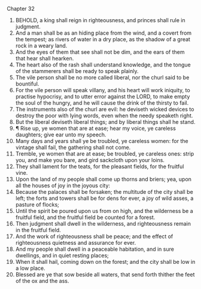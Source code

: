 

Chapter 32

1. BEHOLD, a king shall reign in righteousness, and princes shall rule in judgment.
2. And a man shall be as an hiding place from the wind, and a covert from the tempest; as rivers of water in a dry place, as the shadow of a great rock in a weary land.
3. And the eyes of them that see shall not be dim, and the ears of them that hear shall hearken.
4. The heart also of the rash shall understand knowledge, and the tongue of the stammerers shall be ready to speak plainly.
5. The vile person shall be no more called liberal, nor the churl said to be bountiful.
6. For the vile person will speak villany, and his heart will work iniquity, to practise hypocrisy, and to utter error against the LORD, to make empty the soul of the hungry, and he will cause the drink of the thirsty to fail.
7. The instruments also of the churl are evil: he deviseth wicked devices to destroy the poor with lying words, even when the needy speaketh right.
8. But the liberal deviseth liberal things; and by liberal things shall he stand.
9. ¶ Rise up, ye women that are at ease; hear my voice, ye careless daughters; give ear unto my speech.
10. Many days and years shall ye be troubled, ye careless women: for the vintage shall fail, the gathering shall not come.
11. Tremble, ye women that are at ease; be troubled, ye careless ones: strip you, and make you bare, and gird sackcloth upon your loins.
12. They shall lament for the teats, for the pleasant fields, for the fruitful vine.
13. Upon the land of my people shall come up thorns and briers; yea, upon all the houses of joy in the joyous city:
14. Because the palaces shall be forsaken; the multitude of the city shall be left; the forts and towers shall be for dens for ever, a joy of wild asses, a pasture of flocks;
15. Until the spirit be poured upon us from on high, and the wilderness be a fruitful field, and the fruitful field be counted for a forest.
16. Then judgment shall dwell in the wilderness, and righteousness remain in the fruitful field.
17. And the work of righteousness shall be peace; and the effect of righteousness quietness and assurance for ever.
18. And my people shall dwell in a peaceable habitation, and in sure dwellings, and in quiet resting places;
19. When it shall hail, coming down on the forest; and the city shall be low in a low place.
20. Blessed are ye that sow beside all waters, that send forth thither the feet of the ox and the ass.
